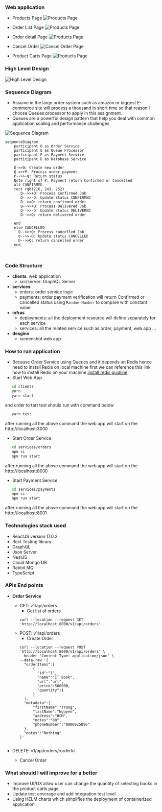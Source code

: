 ### Web application

- Products Page
  ![Products Page](https://github.com/trungnv184/setel-assignment/blob/master/design/screens/products_page.png?raw=true)

- Order List Page
  ![Products Page](https://github.com/trungnv184/setel-assignment/blob/master/design/screens/order_list.png?raw=true)

- Order detail Page
  ![Products Page](https://github.com/trungnv184/setel-assignment/blob/master/design/screens/change_state_order.png?raw=true)

- Cancel Order
  ![Cancel Order Page](https://github.com/trungnv184/setel-assignment/blob/master/design/screens/cancel_order.png?raw=true)

- Product Carts Page
  ![Products Page](https://github.com/trungnv184/setel-assignment/blob/master/design/screens/product_carts.png?raw=true)

### High Level Design

![High Level Design](https://github.com/trungnv184/setel-assignment/blob/master/design/high_level_design.png?raw=true)

### Sequence Diagram

- Assume in the large order system such as amazon or biggest E-commerce site will process a thousand in short time so that reason I choose Queues processor to apply in this assignment.
- Queues are a powerful design pattern that help you deal with common application scaling and performance challenges

![Sequence Diagram](https://github.com/trungnv184/setel-assignment/blob/master/design/sequence_diagram.png?raw=true)

```mermaid
sequenceDiagram
    participant O as Order Service
    participant Q as Queue Processor
    participant P as Payment Service
    participant D as Database Service

    O->>Q: Create new order
    Q->>+P: Process order payment
    P-->>-Q: Return status
    Note right of P: Payment return Confirmed or Cancelled
    alt CONFIRMED
    rect rgb(216, 243, 252)
       Q-->>+Q: Process confirmed Job
       Q-->>-D: Update status CONFIRMED
       D-->>Q: return confirmed order
       Q-->>+Q: Process Delivered Job
       Q-->>-D: Update status DELIVERED
       D-->>Q: return delivered order

    end
    else CANCELLED
      Q-->>+Q: Process cancelled Job
      Q-->>-D: Update status CANCELLED
      D-->>Q: return cancelled order
    end



```

### Code Structure

- **clients**: web application
  - src/server: GraphQL Server
- **services**
  - orders: order service logic
  - payments: order payment verification will return Confirmed or cancelled
    status using `Random Number` to compare with constant value
- **infras**
  - deployments: all the deployment resource will define separately for each service
  - services: all the related service such as order, payment, web app ...
- **desgine**
  - screenshot web app

### How to run application

- Because Order Service using Queues and it depends on Redis hence need to install Redis on local machine first we can reference this link how to install Redis on your machine [install redis guidline](https://gist.github.com/tomysmile/1b8a321e7c58499ef9f9441b2faa0aa8)
- Start Web App

```bash
   cd clients
   yarn
   yarn start
```

and order to tart test should run with command below

```bash
   yarn test
```

after running all the above command the web app will start on the http://localhost:3000

- Start Order Service

```bash
   cd services/orders
   npm ci
   npm run start
```

after running all the above command the web app will start on the http://localhost:8000

- Start Payment Service

```bash
   cd services/payments
   npm ci
   npm run start
```

after running all the above command the web app will start on the http://localhost:8001

### Technologies stack used

- ReactJS version 17.0.2
- Rect Testing library
- GraphQL
- Json Server
- NestJS
- Cloud Mongo DB
- Rabbit MQ
- TypeScript

### APIs End points

- **Order Service**

  - GET: v1/api/orders
    - Get list of orders
    ```curl
    curl --location --request GET 'http://localhost:8000/v1/api/orders'
    ```
  - POST: v1/api/orders
    - Create Order
    ```curl
    curl --location --request POST 'http://localhost:8000/v1/api/orders' \
    --header 'Content-Type: application/json' \
    --data-raw '{
      "orderItems":[
          {
            "id":"1",
            "name":"IT Book",
            "url":"url",
            "price":500000,
            "quantity":1
          }
      ],
      "metadata":{
          "firstName":"Trung",
          "lastName":"Nguyen",
          "address":"HCM",
          "notes":"88",
          "phoneNumber":"0906925896"
      },
      "notes":"Nothing"
    }'
    ```

  ```

  ```

- DELETE: v1/api/orders/:orderId
  - Cancel Order

### What should I will improve for a better

- Improve UI/UX allow user can change the quantity of selecting books in the product carts page
- Update test coverage and add integration test level
- Using HELM charts which simplifies the deployment of containerized application
